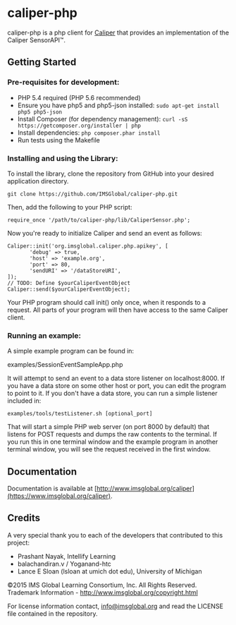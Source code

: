 caliper-php
================

caliper-php is a php client for [Caliper](http://www.imsglobal.org) that provides an implementation of the Caliper SensorAPI™.

## Getting Started

### Pre-requisites for development:  

* PHP 5.4 required (PHP 5.6 recommended)
* Ensure you have php5 and php5-json installed:  ```sudo apt-get install php5 php5-json```
* Install Composer (for dependency management):  ```curl -sS https://getcomposer.org/installer | php```
* Install dependencies:  ```php composer.phar install```
* Run tests using the Makefile

### Installing and using the Library:

To install the library, clone the repository from GitHub into your desired application directory.

```
git clone https://github.com/IMSGlobal/caliper-php.git
```

Then, add the following to your PHP script:

```
require_once '/path/to/caliper-php/lib/CaliperSensor.php';
```

Now you're ready to initialize Caliper and send an event as follows:

```
Caliper::init('org.imsglobal.caliper.php.apikey', [
       'debug' => true,
       'host' => 'example.org',
       'port' => 80,
       'sendURI' => '/dataStoreURI',
]);
// TODO: Define $yourCaliperEventObject
Caliper::send($yourCaliperEventObject);
```

Your PHP program should call init() only once, when it responds to a request.
All parts of your program will then have access to the same Caliper client.

### Running an example:

A simple example program can be found in:

  examples/SessionEventSampleApp.php

It will attempt to send an event to a data store listener on localhost:8000.  If you have a data store on some other host or port, you can edit the program to point to it.  If you don't have a data store, you can run a simple listener included in:

```
examples/tools/testListener.sh [optional_port]
```

That will start a simple PHP web server (on port 8000 by default) that listens for POST requests and dumps the raw contents to the terminal.  If you run this in one terminal window and the example program in another terminal window, you will see the request received in the first window.

## Documentation
Documentation is available at [http://www.imsglobal.org/caliper](https://www.imsglobal.org/caliper).

## Credits

A very special thank you to each of the developers that contributed to this project:

* Prashant Nayak, Intellify Learning
* balachandiran.v / Yoganand-htc
* Lance E Sloan (lsloan at umich dot edu), University of Michigan

©2015 IMS Global Learning Consortium, Inc. All Rights Reserved.
Trademark Information - http://www.imsglobal.org/copyright.html

For license information contact, info@imsglobal.org and read the LICENSE file contained in the repository.
